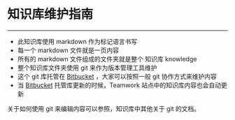 
# 知识库维护指南

---

- 此知识库使用 markdown 作为标记语言书写
- 每一个 markdown 文件就是一页内容
- 所有的 markdown 文件组成的文件夹就是整个 知识库 knowledge
- 整个知识库文件夹使用 git 来作为版本管理工具维护
- 这个 git 库托管在 [Bitbucket](https://bitbucket.org/Glosure/knowledge) ，大家可以按照一般 git 协作方式来维护内容
- 当 [Bitbucket](https://bitbucket.org/Glosure/knowledge) 托管库更新的时候，Teamwork 站点中的知识库内容也会自动更新

关于如何使用 git 来编辑内容可以参照，知识库中其他关于 git 的文档。

